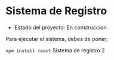 <h1>Sistema de Registro</h1>

- Estado del proyecto: En construccion.

Para ejecutar el sistema, debes de poner;

```npm install react```
Sistema de registro 2
